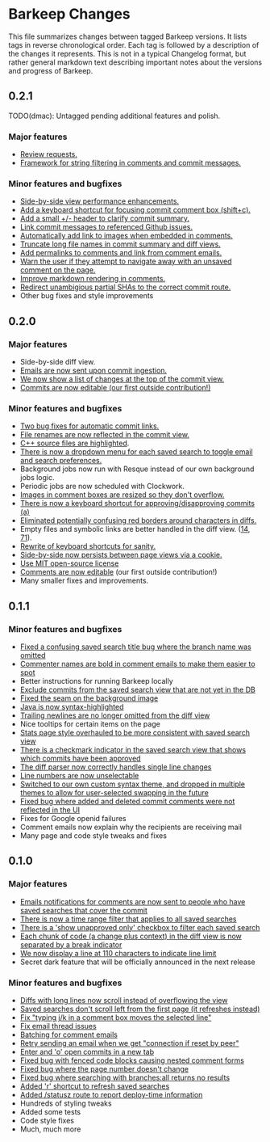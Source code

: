 Barkeep Changes
===============

This file summarizes changes between tagged Barkeep versions. It lists tags in reverse chronological order.
Each tag is followed by a description of the changes it represents. This is not in a typical Changelog format,
but rather general markdown text describing important notes about the versions and progress of Barkeep.

0.2.1
-----

TODO(dmac): Untagged pending additional features and polish.

### Major features
* [Review requests.](https://github.com/ooyala/barkeep/issues/41)
* [Framework for string filtering in comments and commit messages.](https://github.com/ooyala/barkeep/issues/114)

### Minor features and bugfixes
* [Side-by-side view performance enhancements.](https://github.com/ooyala/barkeep/issues/113)
* [Add a keyboard shortcut for focusing commit comment box (shift+c).](https://github.com/ooyala/barkeep/commit/5d1be41032ef63b47707d4f54b5145efde10cf5b)
* [Add a small +/- header to clarify commit summary.](https://github.com/ooyala/barkeep/commit/b698fc5914269da0d26b47c8951ba0ad6755d144)
* [Link commit messages to referenced Github issues.](https://github.com/ooyala/barkeep/commit/a4c5b138f5416151c8f38673e95c4f87986f52a1)
* [Automatically add link to images when embedded in comments.](https://github.com/ooyala/barkeep/commit/4e255de9cb83c67ea162cb2a4598ecf61c640574)
* [Truncate long file names in commit summary and diff views.](https://github.com/ooyala/barkeep/issues/108)
* [Add permalinks to comments and link from comment emails.](https://github.com/ooyala/barkeep/issues/119)
* [Warn the user if they attempt to navigate away with an unsaved comment on the page.](https://github.com/ooyala/barkeep/issues/118)
* [Improve markdown rendering in comments.](https://github.com/ooyala/barkeep/commit/33e3f8121ea8b2a63a54cc35b898eb3e3859eaa6)
* [Redirect unambigious partial SHAs to the correct commit route.](https://github.com/ooyala/barkeep/commit/a5177d919c7d193e1e90aa137dc9a19a13bacfa5)
* Other bug fixes and style improvements

0.2.0
-----

### Major features

* Side-by-side diff view.
* [Emails are now sent upon commit ingestion.](https://github.com/ooyala/barkeep/issues/10)
* [We now show a list of changes at the top of the commit view.](https://github.com/ooyala/barkeep/issues/61)
* [Commits are now editable (our first outside contribution!)](https://github.com/ooyala/barkeep/issues/23)

### Minor features and bugfixes

* [Two bug fixes for automatic commit links.](https://github.com/ooyala/barkeep/commit/f57255b9fc74007121874b5fe0e456e78cad6741)
* [File renames are now reflected in the commit view.](https://github.com/ooyala/barkeep/commit/c996e0ba20fe3040f4754284b2aa1f5444432bc3)
* [C++ source files are highlighted](https://github.com/ooyala/barkeep/issues/101).
* [There is now a dropdown menu for each saved search to toggle email and search preferences.](https://github.com/ooyala/barkeep/commit/cc1805dbfbf718f9f57518741ba2ff66cd9f2be0)
* Background jobs now run with Resque instead of our own background jobs logic.
* Periodic jobs are now scheduled with Clockwork.
* [Images in comment boxes are resized so they don't overflow.](https://github.com/ooyala/barkeep/issues/93)
* [There is now a keyboard shortcut for approving/disapproving commits (a)](https://github.com/ooyala/barkeep/issues/25)
* [Eliminated potentially confusing red borders around characters in diffs.](https://github.com/ooyala/barkeep/issues/77)
* Empty files and symbolic links are better handled in the diff view. ([14](https://github.com/ooyala/barkeep/issues/14), [71](https://github.com/ooyala/barkeep/issues/71)).
* [Rewrite of keyboard shortcuts for sanity.](https://github.com/ooyala/barkeep/commit/82c5f86305ab9ab53f41f13261e768cf49370cdd)
* [Side-by-side now persists between page views via a cookie.](https://github.com/ooyala/barkeep/issues/48)
* [Use MIT open-source license](https://github.com/ooyala/barkeep/issues/87)
* [Comments are now editable](https://github.com/ooyala/barkeep/issues/23) (our first outside contribution!)
* Many smaller fixes and improvements.

0.1.1
-----

### Minor features and bugfixes

* [Fixed a confusing saved search title bug where the branch name was omitted](https://github.com/ooyala/barkeep/issues/76)
* [Commenter names are bold in comment emails to make them easier to spot](https://github.com/ooyala/barkeep/commit/b90d5130ac0cc83e1bbfd3314ebe433a28367d49)
* Better instructions for running Barkeep locally
* [Exclude commits from the saved search view that are not yet in the DB](https://github.com/ooyala/barkeep/issues/73)
* [Fixed the seam on the background image](https://github.com/ooyala/barkeep/issues/45)
* [Java is now syntax-highlighted](https://github.com/ooyala/barkeep/commit/a32656a99b465108a0c43288654e4aa2e2013e8b)
* [Trailing newlines are no longer omitted from the diff view](https://github.com/ooyala/barkeep/issues/64)
* Nice tooltips for certain items on the page
* [Stats page style overhauled to be more consistent with saved search view](https://github.com/ooyala/barkeep/commit/1d3a23da9af5d4f1366bfb5042d77501ff1b51fe)
* [There is a checkmark indicator in the saved search view that shows which commits have been approved](https://github.com/ooyala/barkeep/issues/67)
* [The diff parser now correctly handles single line changes](https://github.com/ooyala/barkeep/issues/64)
* [Line numbers are now unselectable](https://github.com/ooyala/barkeep/commit/3e81c5634fada33b51e4289b0a12ba4255c4ef4f)
* [Switched to our own custom syntax theme, and dropped in multiple themes to allow for user-selected swapping in the future](https://github.com/ooyala/barkeep/commit/f683134ca6674efe9bc33e1e7488393c596520dd)
* [Fixed bug where added and deleted commit comments were not reflected in the UI](https://github.com/ooyala/barkeep/issues/56)
* Fixes for Google openid failures
* Comment emails now explain why the recipients are receiving mail
* Many page and code style tweaks and fixes

0.1.0
-----

### Major features

* [Emails notifications for comments are now sent to people who have saved searches that cover the commit](https://github.com/ooyala/barkeep/issues/7)
* [There is now a time range filter that applies to all saved searches](https://github.com/ooyala/barkeep/issues/12)
* [There is a 'show unapproved only' checkbox to filter each saved search](https://github.com/ooyala/barkeep/issues/8)
* [Each chunk of code (a change plus context) in the diff view is now separated by a break indicator](https://github.com/ooyala/barkeep/issues/42)
* [We now display a line at 110 characters to indicate line limit](https://github.com/ooyala/barkeep/issues/30)
* Secret dark feature that will be officially announced in the next release

### Minor features and bugfixes

* [Diffs with long lines now scroll instead of overflowing the view](https://github.com/ooyala/barkeep/issues/1)
* [Saved searches don't scroll left from the first page (it refreshes instead)](https://github.com/ooyala/barkeep/issues/2)
* [Fix "typing j/k in a comment box moves the selected line"](https://github.com/ooyala/barkeep/issues/3)
* [Fix email thread issues](https://github.com/ooyala/barkeep/issues/4)
* [Batching for comment emails](https://github.com/ooyala/barkeep/issues/6)
* [Retry sending an email when we get "connection if reset by peer"](https://github.com/ooyala/barkeep/issues/9)
* [Enter and 'o' open commits in a new tab](https://github.com/ooyala/barkeep/issues/11)
* [Fixed bug with fenced code blocks causing nested comment forms](https://github.com/ooyala/barkeep/issues/16)
* [Fixed bug where the page number doesn't change](https://github.com/ooyala/barkeep/issues/17)
* [Fixed bug where searching with branches:all returns no results](https://github.com/ooyala/barkeep/issues/19)
* [Added 'r' shortcut to refresh saved searches](https://github.com/ooyala/barkeep/commit/e1ec4a241e6b04628a8cd1d02278687ae0fe4593)
* [Added /statusz route to report deploy-time information](https://github.com/ooyala/barkeep/commit/c5cfedaf1bb00d6930260fabc339b9ef604dcfd8)
* Hundreds of styling tweaks
* Added some tests
* Code style fixes
* Much, much more

